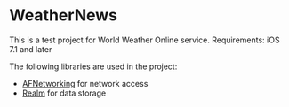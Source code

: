 # WeatherNews
This is a test project for World Weather Online service.
Requirements: iOS 7.1 and later

The following libraries are used in the project:
- [AFNetworking](https://github.com/AFNetworking/AFNetworking) for network access
- [Realm](https://github.com/realm/realm-cocoa) for data storage

